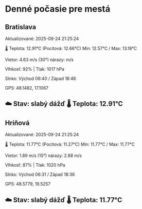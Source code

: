 ﻿# Denné počasie pre mestá

## Bratislava
Aktualizované: 2025-09-24 21:25:24

🌡️ Teplota: 12.91°C 
(Pocitová: 12.66°C)
Min: 12.57°C / Max: 13.18°C

Vietor: 4.63 m/s    (30°) 
nárazy:  m/s

Vlhkosť: 92% | Tlak: 1017 hPa

Slnko: Východ 06:40 / Západ 18:46

GPS: 48.1482, 17.1067

☁️ Stav: slabý dážď        🌡️ Teplota: 12.91°C
---

## Hriňová
Aktualizované: 2025-09-24 21:25:24

🌡️ Teplota: 11.77°C 
(Pocitová: 11.27°C)
Min: 11.77°C / Max: 11.77°C

Vietor: 1.89 m/s (15°)
nárazy: 2.88 m/s

Vlhkosť: 87% | Tlak: 1020 hPa

Slnko: Východ 06:31 / Západ 18:36

GPS: 48.5779, 19.5257

☁️ Stav: slabý dážď        🌡️ Teplota: 11.77°C
---
